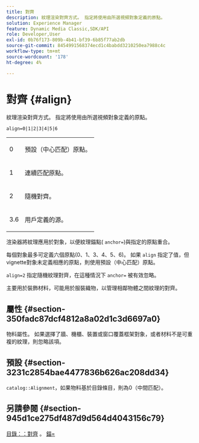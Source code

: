```yaml
---
title: 對齊
description: 紋理渲染對齊方式。 指定將使用由所選視頻對象定義的原點。
solution: Experience Manager
feature: Dynamic Media Classic,SDK/API
role: Developer,User
exl-id: 0b76f173-809b-4b41-bf39-6b85f77ab2db
source-git-commit: 8454991568374ecd1c4babdd3210250ea7988c4c
workflow-type: tm+mt
source-wordcount: '178'
ht-degree: 4%

---
```


# 對齊 {#align}

紋理渲染對齊方式。 指定將使用由所選視頻對象定義的原點。

`align=0|1|2|3|4|5|6`

<table id="simpletable_D15233999E35488EB2F933BD72798E2F"> 
 <tr class="strow"> 
  <td class="stentry"> <p>0 </p></td> 
  <td class="stentry"> <p>預設（中心匹配）原點。 </p></td> 
 </tr> 
 <tr class="strow"> 
  <td class="stentry"> <p>1 </p></td> 
  <td class="stentry"> <p>連續匹配原點。 </p></td> 
 </tr> 
 <tr class="strow"> 
  <td class="stentry"> <p>2 </p></td> 
  <td class="stentry"> <p>隨機對齊。 </p></td> 
 </tr> 
 <tr class="strow"> 
  <td class="stentry"> <p>3.6 </p></td> 
  <td class="stentry"> <p>用戶定義的源。 </p></td> 
 </tr> 
</table>

渲染器將紋理應用於對象，以便紋理錨點( `anchor=`)與指定的原點重合。

每個對象最多可定義六個原點(0、1、3、4、5、6)。 如果 `align` 指定了值，但vignette對象未定義相應的原點，則使用預設（中心匹配）原點。

`align=2` 指定隨機紋理對齊，在這種情況下 `anchor=` 被有效忽略。

主要用於裝飾材料，可能用於服裝織物，以管理相鄰物體之間紋理的對齊。

## 屬性 {#section-350fadc87dcf4812a8a02d1c3d6697a0}

物料屬性。 如果選擇了牆、機櫃、裝置或窗口覆蓋框架對象，或者材料不是可重複的紋理，則忽略該項。

## 預設 {#section-3231c2854bae4477836b626ac208dd34}

`catalog::Alignment`，如果物料基於目錄條目，則為0（中間匹配）。

## 另請參閱 {#section-945d1ce275df487d9d564d4043156c79}

[目錄：：對齊](../../../../../ir-api/material-cat/image-rendering-api-ref/c-ir-material-catalog/c-ir-material-data-reference/r-ir-alignment.md#reference-e52152e8dc244d0aa13b40c615d0f399) 。 [錨=](../../../../../ir-api/http-protocol/image-rendering-api-ref/c-ir-http-protocol-ref/c-ir-http-protocol-command-reference/r-ir-http-anchor.md#reference-d53923d785c9442997dc7f2199524c26)
